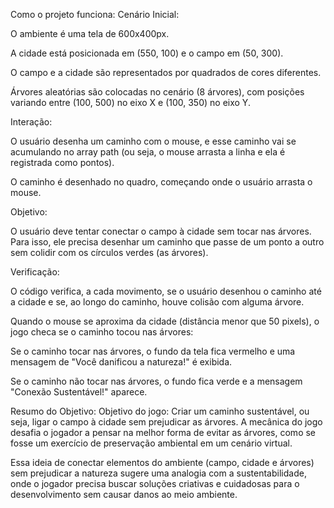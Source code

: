 Como o projeto funciona:
Cenário Inicial:

O ambiente é uma tela de 600x400px.

A cidade está posicionada em (550, 100) e o campo em (50, 300).

O campo e a cidade são representados por quadrados de cores diferentes.

Árvores aleatórias são colocadas no cenário (8 árvores), com posições variando entre (100, 500) no eixo X e (100, 350) no eixo Y.

Interação:

O usuário desenha um caminho com o mouse, e esse caminho vai se acumulando no array path (ou seja, o mouse arrasta a linha e ela é registrada como pontos).

O caminho é desenhado no quadro, começando onde o usuário arrasta o mouse.

Objetivo:

O usuário deve tentar conectar o campo à cidade sem tocar nas árvores. Para isso, ele precisa desenhar um caminho que passe de um ponto a outro sem colidir com os círculos verdes (as árvores).

Verificação:

O código verifica, a cada movimento, se o usuário desenhou o caminho até a cidade e se, ao longo do caminho, houve colisão com alguma árvore.

Quando o mouse se aproxima da cidade (distância menor que 50 pixels), o jogo checa se o caminho tocou nas árvores:

Se o caminho tocar nas árvores, o fundo da tela fica vermelho e uma mensagem de "Você danificou a natureza!" é exibida.

Se o caminho não tocar nas árvores, o fundo fica verde e a mensagem "Conexão Sustentável!" aparece.

Resumo do Objetivo:
Objetivo do jogo: Criar um caminho sustentável, ou seja, ligar o campo à cidade sem prejudicar as árvores. A mecânica do jogo desafia o jogador a pensar na melhor forma de evitar as árvores, como se fosse um exercício de preservação ambiental em um cenário virtual.

Essa ideia de conectar elementos do ambiente (campo, cidade e árvores) sem prejudicar a natureza sugere uma analogia com a sustentabilidade, onde o jogador precisa buscar soluções criativas e cuidadosas para o desenvolvimento sem causar danos ao meio ambiente.
